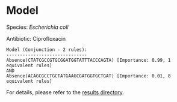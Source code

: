 
# Model

Species: *Escherichia coli*

Antibiotic: Ciprofloxacin

```
Model (Conjunction - 2 rules):
------------------------------
Absence(CTATCGCCGTGCGGATGGTATTTACCCAGTA) [Importance: 0.99, 1 equivalent rules]
AND
Absence(ACAGCGCCTGCTATGAAGCGATGGTGCTGAT) [Importance: 0.01, 8 equivalent rules]

```

For details, please refer to the [results directory](../../../../../results/scm_b/escherichia%20coli/ciprofloxacin/repeat_0/).

